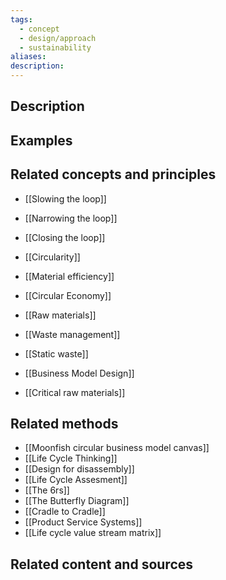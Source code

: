 ```yaml
---
tags:
  - concept
  - design/approach
  - sustainability
aliases: 
description:
---
```


## Description


## Examples 


## Related concepts and principles
- [[Slowing the loop]]
- [[Narrowing the loop]]
- [[Closing the loop]]

- [[Circularity]]

- [[Material efficiency]]
- [[Circular Economy]]

- [[Raw materials]] 
- [[Waste management]]
- [[Static waste]]
-  [[Business Model Design]]

- [[Critical raw materials]]
## Related methods
- [[Moonfish circular business model canvas]]
- [[Life Cycle Thinking]]
- [[Design for disassembly]]
- [[Life Cycle Assesment]]
- [[The 6rs]]
- [[The Butterfly Diagram]]
- [[Cradle to Cradle]]
- [[Product Service Systems]]
- [[Life cycle value stream matrix]]
## Related content and sources
